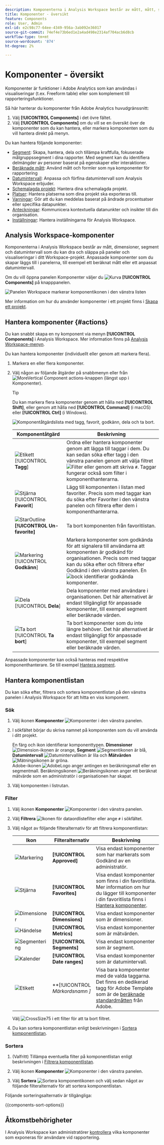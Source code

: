 ```yaml
---
description: Komponenterna i Analysis Workspace består av mått, mått, segment och datumintervall som du kan dra och släppa i ett projekt.
title: Komponenter - översikt
feature: Components
role: User, Admin
exl-id: e2c98c77-64ee-4349-956a-3ab092e36017
source-git-commit: 74ef4e73b6ed1e2a4ad498e2314af704acb6d8cb
workflow-type: tm+mt
source-wordcount: '874'
ht-degree: 2%

---
```


# Komponenter - översikt

Komponenter är funktioner i Adobe Analytics som kan användas i visualiseringar (t.ex. Freeform table) eller som komplement till rapporteringsfunktioner.

Så här hanterar du komponenter från Adobe Analytics huvudgränssnitt:

1. Välj **[!UICONTROL Components]** i det övre fältet.
1. Välj **[!UICONTROL Components]** om du vill se en översikt över de komponenter som du kan hantera, eller markera komponenten som du vill hantera direkt på menyn.

Du kan hantera följande komponenter:

* [Segment](/help/components/segmentation/seg-home.md): Skapa, hantera, dela och tillämpa kraftfulla, fokuserade målgruppssegment i dina rapporter. Med segment kan du identifiera delmängder av personer baserat på egenskaper eller interaktioner.
* [Beräknade mått](/help/components/c-calcmetrics/cm-overview.md): Använd mått och formler som nya komponenter för rapportering
* [Datumintervall](calendar-date-ranges/custom-date-ranges.md): Anpassa och förfina datumintervall som Analysis Workspace erbjuder.
* [Schemalagda projekt](../curate-share/t-schedule-report.md): Hantera dina schemalagda projekt.
* [Platser](../../../components/locations/locations-manager.md): Hantera platserna som dina projekt ska exporteras till.
* [Varningar](/help/components/c-alerts/intellligent-alerts.md): Gör att du kan meddelas baserat på ändrade procentsatser eller specifika datapunkter.
* [Anteckningar](annotations/overview.md): Kommunicera kontextuella datanunkter och insikter till din organisation.
* [Inställningar](/help/analyze/analysis-workspace/user-preferences.md): Hantera inställningarna för Analysis Workspace.



## Analysis Workspace-komponenter

Komponenterna i Analysis Workspace består av mått, dimensioner, segment och datumintervall som du kan dra och släppa på paneler och visualiseringar i ditt Workspace-projekt. Anpassade komponenter som du skapar läggs till i panelerna, till exempel ett beräknat mått eller ett anpassat datumintervall.

Om du vill öppna panelen Komponenter väljer du ![Kurva](/help/assets/icons/Curate.svg) **[!UICONTROL Components]** på knapppanelen.

![Panelen Workspace markerar komponentikonen i den vänstra listen](assets/components.png)

Mer information om hur du använder komponenter i ett projekt finns i [Skapa ett projekt](/help/analyze/analysis-workspace/home.md).


## Hantera komponenter {#actions}

Du kan snabbt skapa en ny komponent via menyn **[!UICONTROL Components]** i Analysis Workspace. Mer information finns på [Analysis Workspace-menyn](/help/analyze/analysis-workspace/home.md#menu).

Du kan hantera komponenter (individuellt eller genom att markera flera).

1. Markera en eller flera komponenter.

1. Välj någon av följande åtgärder på snabbmenyn eller från ![MoreVertical](/help/assets/icons/MoreVertical.svg) Component actions-knappen (längst upp i Komponenter).


   >[!TIP]
   >
   >Du kan markera flera komponenter genom att hålla ned **[!UICONTROL Shift]**, eller genom att hålla ned **[!UICONTROL Command]** (i macOS) eller **[!UICONTROL Ctrl]** (i Windows).


   ![Komponentåtgärdslista med tagg, favorit, godkänn, dela och ta bort.](assets/component-menu.png)

   | Komponentåtgärd | Beskrivning |
   |--- |--- |
   | ![Etikett](/help/assets/icons/Label.svg) [!UICONTROL **Tagg**] | Ordna eller hantera komponenter genom att lägga till taggar i dem. Du kan sedan söka efter tagg i den vänstra panelen genom att välja filtret ![Filter](/help/assets/icons/Filter.svg) eller genom att skriva `#`. Taggar fungerar också som filter i komponenthanterarna. |
   | ![Stjärna](/help/assets/icons/Star.svg) [!UICONTROL **Favorit**] | Lägg till komponenten i listan med favoriter. Precis som med taggar kan du söka efter Favoriter i den vänstra panelen och filtrera efter dem i komponenthanterarna. |
   | ![StarOutline](/help/assets/icons/StarOutline.svg) **[!UICONTROL Un-favorite]** | Ta bort komponenten från favoritlistan. |
   | ![Markering](/help/assets/icons/Checkmark.svg) [!UICONTROL **Godkänn**] | Markera komponenter som godkända för att signalera till användarna att komponenten är godkänd för organisationen. Precis som med taggar kan du söka efter och filtrera efter Godkänd i den vänstra panelen. En ![bock](/help/assets/icons/Checkmark.svg) identifierar godkända komponenter. |
   | ![Dela](/help/assets/icons/ShareAlt.svg) [!UICONTROL **Dela**] | Dela komponenter med användare i organisationen. Det här alternativet är endast tillgängligt för anpassade komponenter, till exempel segment eller beräknade värden. |
   | ![Ta bort](/help/assets/icons/Delete.svg) [!UICONTROL **Ta bort**] | Ta bort komponenter som du inte längre behöver. Det här alternativet är endast tillgängligt för anpassade komponenter, till exempel segment eller beräknade värden. |

Anpassade komponenter kan också hanteras med respektive komponenthanterare. Se till exempel [Hantera segment](/help/components/segmentation/segmentation-workflow/seg-manage.md).

## Hantera komponentlistan

Du kan söka efter, filtrera och sortera komponentlistan på den vänstra panelen i Analysis Workspace för att hitta en viss komponent.

### Sök

1. Välj ikonen **Komponenter** ![Komponenter](https://spectrum.adobe.com/static/icons/workflow_18/Smock_Curate_18_N.svg) i den vänstra panelen.

2. I sökfältet börjar du skriva namnet på komponenten som du vill använda i ditt projekt.

   En färg och ikon identifierar komponenttypen. **Dimensioner** ![Dimension-ikonen](https://spectrum.adobe.com/static/icons/workflow_18/Smock_Data_18_N.svg) är orange, **Segment** ![Segmentikonen](https://spectrum.adobe.com/static/icons/workflow_18/Smock_Segmentation_18_N.svg) är blå, **Datumintervall** ![Datumintervallikon](https://spectrum.adobe.com/static/icons/workflow_18/Smock_Calendar_18_N.svg) är lila och **Mätvärden** ![Mätningsikonen](https://spectrum.adobe.com/static/icons/workflow_18/Smock_Event_18_N.svg) är gröna.<br/>Adobe-ikonen ![AdobeLogo](/help/assets/icons/AdobeLogoSmall.svg) anger antingen en beräkningsmall eller en segmentmall. Beräkningsikonen ![Beräkningsikonen](https://spectrum.adobe.com/static/icons/workflow_18/Smock_Calculator_18_N.svg) anger ett beräknat mätvärde som en administratör i organisationen har skapat.

3. Välj komponenten i listrutan.

### Filter

1. Välj ikonen **Komponenter** ![Komponenter](https://spectrum.adobe.com/static/icons/workflow_18/Smock_Curate_18_N.svg) i den vänstra panelen.

2. Välj **Filtrera** ![Ikonen för dataordlistefilter](https://spectrum.adobe.com/static/icons/workflow_18/Smock_Filter_18_N.svg) eller ange `#` i sökfältet.

3. Välj något av följande filteralternativ för att filtrera komponentlistan:

   | Ikon | Filteralternativ | Beskrivning |
   |---------|---|----------|
   | ![Markering](/help/assets/icons/Checkmark.svg) | **[!UICONTROL Approved]** | Visa endast komponenter som har markerats som Godkänd av en administratör. |
   | ![Stjärna](/help/assets/icons/Star.svg) | **[!UICONTROL Favorites]** | Visa endast komponenter som finns i din favoritlista. <br/>Mer information om hur du lägger till komponenter i din favoritlista finns i [Hantera komponenter](#manage-components). |
   | ![Dimensioner](/help/assets/icons/Dimensions.svg) | **[!UICONTROL Dimensions]** | Visa endast komponenter som är dimensioner. |
   | ![Händelse](/help/assets/icons/Event.svg) | **[!UICONTROL Metrics]** | Visa endast komponenter som är mätvärden. |
   | ![Segmentering](/help/assets/icons/Segmentation.svg) | **[!UICONTROL Segments]** | Visa endast komponenter som är segment. |
   | ![Kalender](/help/assets/icons/Calendar.svg) | **[!UICONTROL Date ranges]** | Visa endast komponenter som är datumintervall. |
   | ![Etikett](/help/assets/icons/Label.svg) | **[!UICONTROL *Märkordsnamn *]** | Visa bara komponenter med de valda taggarna. Det finns en dedikerad tagg för Adobe Template som är de [beräknade standardmåtten](/help/components/c-calcmetrics/cm-reference/default-calcmetrics.md) från Adobe. |

   Välj ![CrossSize75](/help/assets/icons/CrossSize75.svg) i ett filter för att ta bort filtret.

4. Du kan sortera komponentlistan enligt beskrivningen i [Sortera komponentlistan](#sort-the-component-list).

### Sortera

<!-- {{release-limited-testing-section}}-->

1. (Valfritt) Tillämpa eventuella filter på komponentlistan enligt beskrivningen i [Filtrera komponentlistan](#filter-the-component-list).

2. Välj ikonen **Komponenter** ![Komponenter](https://spectrum.adobe.com/static/icons/workflow_18/Smock_Curate_18_N.svg) i den vänstra panelen.

3. Välj **Sortera** ![Sortera komponentikonen](https://spectrum.adobe.com/static/icons/workflow_18/Smock_SortOrderDown_18_N.svg) och välj sedan något av följande filteralternativ för att sortera komponentlistan.

Följande sorteringsalternativ är tillgängliga:

{{components-sort-options}}

## Åtkomstbehörigheter

I Analysis Workspace kan administratörer [kontrollera](/help/analyze/analysis-workspace/curate-share/curate.md) vilka komponenter som exponeras för användare vid rapportering.


<!--
# Components overview

Components in Analysis Workspace consist of dimensions, metrics, segments, and date ranges that you can drag-and-drop onto a project. 

To access the Components menu, click the **[!UICONTROL Components]** icon in the left rail. You can switch among ![WebPage](/help/assets/icons/WebPage.svg)[panels](https://experienceleague.adobe.com/docs/analytics/analyze/analysis-workspace/panels/panels.html), [visualizations](https://experienceleague.adobe.com/docs/analytics/analyze/analysis-workspace/visualizations/freeform-analysis-visualizations.html), and components from the left rail icons or by using [hotkeys](/help/analyze/analysis-workspace/build-workspace-project/fa-shortcut-keys.md).

![](assets/component-overview.png)

You can also adjust the [View density settings](https://experienceleague.adobe.com/docs/analytics/analyze/analysis-workspace/build-workspace-project/view-density.html) for the project to see more values in the left rail at once by going to **[!UICONTROL Project > Project Info & Settings > View Density]**.

## Dimensions {#dimensions}

[**Dimensions**](https://experienceleague.adobe.com/docs/analytics/components/dimensions/overview.html) are text attributes that describe your visitor behavior and can be viewed, broken down, and compared in your analysis. They can be found in the left Component rail (orange section) and are typically applied as rows of a table. 

Examples of dimensions include [!UICONTROL Page Name], [!UICONTROL Marketing Channels], [!UICONTROL Device Type], and [!UICONTROL Products]. Dimensions are provided by Adobe and are captured through your custom implementation (eVar, Props, classifications, etc).

Each dimension also contains **dimension items** within it. Dimension items can be found in the left Component rail by clicking the right-arrow next to any dimension name (items are yellow).

Examples of dimension items include [!UICONTROL Homepage] (within the [!UICONTROL Page] dimension), [!UICONTROL Paid Search] (within the [!UICONTROL Marketing Channel] dimension), [!UICONTROL Tablet] (within the [!UICONTROL Mobile Device Type] dimension), and so on.

![](assets/dimensions.png)

## Metrics {#metrics}

[**Metrics**](https://experienceleague.adobe.com/docs/analytics/components/metrics/overview.html) are quantitative measures about visitor behavior. They can be found in the left Component rail (green section) and are typically applied as columns of a table.

Examples of metrics include [!UICONTROL Page views], [!UICONTROL Visits], [!UICONTROL Orders], [!UICONTROL Average Time spent], and [!UICONTROL Revenue/Order]. Metrics are provided by Adobe, or captured through your custom implementation ([!UICONTROL Success events]), or created using the [Calculated metric builder](https://experienceleague.adobe.com/docs/analytics/components/calculated-metrics/calcmetric-workflow/cm-build-metrics.html).

![](assets/metrics.png)

## Segments {#segments}

[**Segments**](https://experienceleague.adobe.com/docs/analytics/analyze/analysis-workspace/components/segments/t-freeform-project-segment.html) are audience filters that are applied to your analysis. They can be found in the left Component rail (blue section) and are typically applied at the top of a panel or above metric columns in a table. 

Examples of segments include [!UICONTROL Mobile Device Visitors], [!UICONTROL Visits from Email], and [!UICONTROL Authenticated Hits]. Segments are provided by Adobe, or created in the [panel dropzone](https://experienceleague.adobe.com/docs/analytics/analyze/analysis-workspace/panels/panels.html), or created using the [Segment builder](https://experienceleague.adobe.com/docs/analytics/components/segmentation/segmentation-workflow/seg-build.html).

![](assets/segments.png)

## Date Ranges {#date-ranges}

[**Date Ranges**](https://experienceleague.adobe.com/docs/analytics/analyze/analysis-workspace/components/calendar-date-ranges/calendar.html) are the range of dates you conduct your analysis across. They can be found in the left Component rail (purple section) and are typically applied in the calendar of each panel.

You can make the date range components relative to the panel calendar. For additional information, see [About relative panel date ranges](/help/analyze/analysis-workspace/components/calendar-date-ranges/calendar.md#relative-panel-dates).

Examples of date ranges include July 2019, [!UICONTROL Last 4 weeks], and [!UICONTROL This month]. Date ranges are provided by Adobe, applied in the [panel calendar](https://experienceleague.adobe.com/docs/analytics/analyze/analysis-workspace/panels/panels.html), or created using the [Date range builder](https://experienceleague.adobe.com/docs/analytics/analyze/analysis-workspace/components/calendar-date-ranges/custom-date-ranges.html).

![](assets/date-ranges.png)


## Manage components {#actions}

You can manage components directly in the left rail. 

1. Right-click a component.

   Or
   
   Select a component, then select the **Action** (3-dot) icon at the top of the component list.

   >[!TIP]
   >
   >   You can select multiple components by holding Shift, or by holding Command (on Mac) or Ctrl (on Windows).


   ![](assets/component-actions.png)

   | Component action | Description |
   |--- |--- |
   | [!UICONTROL **Tag**] | Organize or manage components by applying tags to them. You can then search by tag in the left rail by clicking the filter or typing #. Tags also act as filters in the component managers. |
   | [!UICONTROL **Favorite**] | Add the component to your list of favorites. Like tags, you can search by Favorites in the left rail and filter by them in the component managers. |
   | [!UICONTROL **Approve**] | Mark components as Approved to signal to your users that the component is organization-approved. Like tags, you can search by Approved in the left rail and filter by them in the component managers. |
   | [!UICONTROL **Share**] | Share components to users in your organization. This option is available for custom components only, such as segments or calculated metrics. |
   | [!UICONTROL **Delete**] | Delete components that you no longer need. This option is available for custom components only, such as segments or calculated metrics. |

Custom components can also be managed through their respective Component managers. For example, the [Segment Manager](/help/components/segmentation/segmentation-workflow/seg-manage.md).

## Search, filter, and sort the component list

You can search, filter, and sort the component list in the left rail of Analysis Workspace to quickly locate a particular component. 

### Search the component list

1. Select the **Components** icon ![Components icon](https://spectrum.adobe.com/static/icons/workflow_18/Smock_Curate_18_N.svg) in the left rail.

2. In the search field, begin typing the name of the component you want to use in your project.

   The type of component can be identified by both color and icon. **Dimensions** ![Dimension icon](https://spectrum.adobe.com/static/icons/workflow_18/Smock_Data_18_N.svg) are orange, **Segments** ![Segment icon](https://spectrum.adobe.com/static/icons/workflow_18/Smock_Segmentation_18_N.svg) are blue, **Date ranges** ![Date range icon](https://spectrum.adobe.com/static/icons/workflow_18/Smock_Calendar_18_N.svg) are purple, and **Metrics** ![Metric icon](https://spectrum.adobe.com/static/icons/workflow_18/Smock_Event_18_N.svg) are green. The Adobe icon indicates either a calculated metric template or a segment template, and the calculator icon ![Calculator icon](assets/calculated-metric-icon-created.png) indicated a calculated metric that was created by an Analytics administrator in your organization. 

3. Select the component when it appears in the drop-down list.

### Filter the component list

1. Select the **Components** icon ![Components icon](https://spectrum.adobe.com/static/icons/workflow_18/Smock_Curate_18_N.svg) in the left rail.

2. Select the **Filter** icon ![Data Dictionary Filter icon](https://spectrum.adobe.com/static/icons/workflow_18/Smock_Filter_18_N.svg).

   Or

   Type the pound sign (#) in the search field.

3. Select any of the following filter options to filter the list of components:

   |Option | Function |
   |---------|----------|
   | [!UICONTROL **Approved**] | Show only components that are marked as Approved by an administrator. |
   | [!UICONTROL **Favorites**] | Show only components that are in your list of Favorites. For information about adding components to your list of favorites, see [Components overview](/help/analyze/analysis-workspace/components/analysis-workspace-components.md). |
   | [!UICONTROL **Dimensions**] | Show only components that are Dimensions. |
   | [!UICONTROL **Metrics**] | Show only components that are Metrics. |
   | [!UICONTROL **Segments**] | Show only components that are Segments.  |
   | [!UICONTROL **Date ranges**] | Show only components that are Date Ranges. |
   | [!UICONTROL **Show all**] | Show all components. This option is available only for administrators. |
   | [!UICONTROL **Unapproved**] | Show only components that are not yet marked as Approved by an administrator. As an administrator, this is helpful when identifying components that require your review and approval. This option is available only for administrators. |

4. (Optional) To further hone the list, you can sort the component list, as described in [Sort the component list](#sort-the-component-list).

### Sort the component list

1. (Optional) Apply any filters to the component list, as described in [Filter the component list](#filter-the-component-list).

2. Select the **Components** icon ![Components icon](https://spectrum.adobe.com/static/icons/workflow_18/Smock_Curate_18_N.svg) in the left rail.

3. Select the **Sort** icon ![Sort components icon](https://spectrum.adobe.com/static/icons/workflow_18/Smock_SortOrderDown_18_N.svg), then select any of the following filter options to sort the list of components:

   {{components-sort-options}}

-->